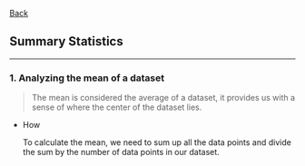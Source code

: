 [Back](README.md)

## Summary Statistics

<hr>

### 1. Analyzing the mean of a dataset

> The mean is considered the average of a dataset, it provides us with a sense of where the center of the dataset lies.

- How

    To calculate the mean, we need to sum up all the data points and divide the sum by the number of data points in our dataset.



